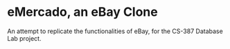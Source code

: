 # eMercado, an eBay Clone

An attempt to replicate the functionalities of eBay, for the CS-387 Database Lab project.
